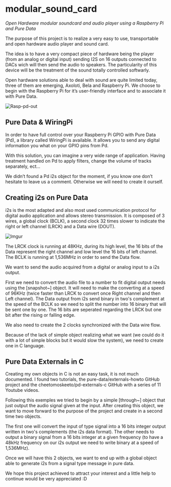 # modular_sound_card
*Open Hardware modular soundcard and audio player using a Raspberry Pi and Pure Data*


The purpose of this project is to realize a very easy to use, transportable and open hardware audio player and sound card.

The idea is to have a very compact piece of hardware being the player (from an analog or digital input) sending I2S on 16 outputs connected to DACs wich will then send the audio to speakers.
The particularity of this device will be the treatment of the sound totally controlled softwarly.

Open hardware solutions able to deal with sound are quite limited today, three of them are emerging, Axoloti, Bela and Raspberry Pi. 
We choose to begin with the Raspberry Pi for it’s user-friendly interface and to associate it with Pure Data.

![Rasp-pd-out](https://i.imgur.com/dnFZhXI.png)

## Pure Data & WiringPi

In order to have full control over your Raspberry Pi GPIO with Pure Data (Pd), a library called WiringPi is available. It allows you to send any digital information you what on your GPIO pins from Pd.

With this solution, you can imagine a very wide range of application. Having treatment handled on Pd to apply filters, change the volume of tracks separately, ect…

We didn’t found a Pd i2s object for the moment, if you know one don’t hesitate to leave us a comment. Otherwise we will need to create it ourself.

## Creating i2s on Pure Data

i2s is the most adapted and also most used communication protocol for digital audio application and allows stereo transmission.
It is composed of 3 wires, a global clock (BCLK), a second clock 32 times slower to indicate the right or left channel (LRCK) and a Data wire (DOUT).

![Imgur](https://i.imgur.com/Uc3VMHv.jpg)

The LRCK clock is running at 48KHz, during its high level, the 16 bits of the Data represent the right channel and low level the 16 bits of left channel. The BCLK is running at 1,536MHz in order to send the Data flow.

We want to send the audio acquired from a digital or analog input to a i2s output.

First we need to convert the audio file to a number to fit digital output needs using the [snapshot~] object. It will need to make the converting at a speed of 96KHz (twice faster than LRCK to convert once Right channel and then Left channel).
The Data output from i2s send binary in two's complement at the speed of the BCLK so we need to split the number into 16 binary that will be sent one by one. The 16 bits are seperated regarding the LRCK but one bit after the rising or falling edge.

We also need to create the 2 clocks synchronized with the Data wire flow.

Because of the lack of simple object realizing what we want (we could do it with a lot of simple blocks but it would slow the system), we need to create one in C language.

## Pure Data Externals in C

Creating my own objects in C is not an easy task, it is not much documented.
I found two tutorials, the pure-data/externals-howto GitHub project and the cheetomoskeeto/pd-externals-c GitHub with a series of 11 Youtube videos.

Following this exemples we tried to begin by a simple [through~] object that just output the audio signal given at the input.
After creating this object, we want to move forward to the purpose of the project and create in a second time two objects.

The first one will convert the input of type signal into a 16 bits integer output written in two's complements (the i2s data format).
The other needs to output a binary signal from a 16 bits integer at a given frequency (to have a 48kHz frequency on our i2s output we need to write binary at a speed of 1,536MHz).

Once we will have this 2 objects, we want to end up with a global object able to generate i2s from a signal type message in pure data. 

We hope this project achieved to attract your interest and a little help to continue would be very appreciated :D
